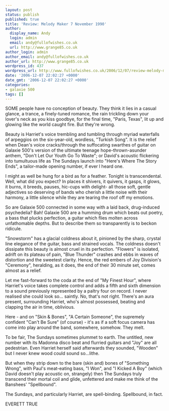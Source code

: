 ```yaml
---
layout: post
status: publish
published: true
title: 'Review: Melody Maker 7 November 1990'
author:
  display_name: Andy
  login: admin
  email: andy@fullofwishes.co.uk
  url: http://www.grange85.co.uk
author_login: admin
author_email: andy@fullofwishes.co.uk
author_url: http://www.grange85.co.uk
wordpress_id: 437
wordpress_url: http://www.fullofwishes.co.uk/2006/12/07/review-melody-maker-7th-november-1990/
date: '2006-12-07 22:02:27 +0000'
date_gmt: '2006-12-07 22:02:27 +0000'
categories:
- galaxie 500
tags: []
---
```

<p>SOME people have no conception of beauty. They think it lies in a casual glance, a trance, a finely-tuned romance, the rain trickling down your lover's neck as you kiss goodbye, for the final time, &quot;Paris, Texas&quot;, lit up and glowing like the world caught fire. But they're wrong.</p>
<p>Beauty is Harriet's voice trembling and tumbling through myriad waterfalls of arpeggios on the six-year-old, wordless, &quot;Turkish Song&quot;. It is the relief when Dean's voice cracks/through the suffocating swarthes of guitar on Galaxie 500's version of the ultimate teenage hope-thrown-asunder anthem, &quot;Don't Let Our Youth Go To Waste&quot;; or David's acoustic flickering into tumultuous life as The Sundays launch into &quot;Here's Where The Story Ends&quot;, a tailor-made opening number, if ever l heard one.</p>
<p>I might as well be hung for a bird as for a feather. Tonight is transcendental. Well, what did you expect? In places it shivers, it quivers, it gasps, it glows, it burns, it breeds, pauses, hic-cups with delight- all those soft, gentle adjectives so deserving of bands who cherish a little noise with their harmony, a little silence while they are tearing the roof off my emotions.</p>
<p>So are Galaxie 500 connected in some way with a laid back, drug-induced psychedelia? Bah! Galaxie 500 are a humming drum which beats out poetry, a bass that plucks perfection, a guitar which flies molten across unfathomable depths. But to describe them so transparently is to beckon ridicule.</p>
<p>&quot;Snowstorm&quot; has a glacial coldness about it, pinioned by the sharp, crystal line elegance of the guitar, bass and strained vocals. The coldness doesn't dissipate this beauty is almost cruel in its perfection. &quot;Flowers&quot; is isolated, adrift on its plateau of pain, &quot;Blue Thunder&quot; crashes and ebbs in waves of distortion and the sweetest clarity. Hence, the red embers of Joy Division's &quot;Ceremony&quot;, heralding, as it does, the end of their 30 minute set, comes almost as a relief.</p>
<p>Let me fast-forward to the coda at the end of &quot;My Finest Hour&quot;, where Harriet's voice takes complete control and adds a fifth and sixth dimension to a sound previously represented by a paltry four on record. I never realised she could look so... saintly. No, that's not right. There's an aura present, surrounding Harriet, who's almost possessed, beating and clapping the air in time, oblivious.</p>
<p>Here - and on &quot;Skin & Bones&quot;, &quot;A Certain Someone&quot;, the supremely confident &quot;Can't Be Sure&quot; (of course) - it's as if a soft focus camera has come into play around the band, somewhere, somehow. They melt.</p>
<p>To be fair, The Sundays sometimes plummet to earth. The untitled, new number with its Madonna disco beat and flurried guitars and &quot;Joy&quot; are all pedestrian. Even Harriet herself said afterwards they sounded, &quot;Wooden&quot; but I never knew wood could sound so...lithe.</p>
<p>But when they strip down to the bare (skin and) bones of &quot;Something Wrong&quot;, with Paul's meat-eating bass, &quot;I Won&quot;, and &quot;I Kicked A Boy&quot; (which David doesn't play acoustic on, strangely) then The Sundays truly transcend their mortal coil and glide, unfettered and make me think of the Banshees' &quot;Spellbound&quot;.</p>
<p>The Sundays, and particularly Harriet, are spell-binding. Spellbound, in fact.</p>
<p>EVERETT TRUE</p>
